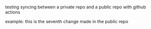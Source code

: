 testing syncing between a private repo and a public repo with github actions

example: this is the seventh change made in the public repo
